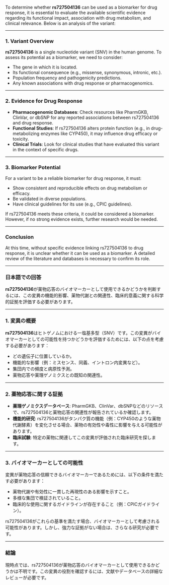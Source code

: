 To determine whether **rs727504136** can be used as a biomarker for drug response, it is essential to evaluate the available scientific evidence regarding its functional impact, association with drug metabolism, and clinical relevance. Below is an analysis of the variant:

---

### **1. Variant Overview**
**rs727504136** is a single nucleotide variant (SNV) in the human genome. To assess its potential as a biomarker, we need to consider:
- The gene in which it is located.
- Its functional consequence (e.g., missense, synonymous, intronic, etc.).
- Population frequency and pathogenicity predictions.
- Any known associations with drug response or pharmacogenomics.

---

### **2. Evidence for Drug Response**
- **Pharmacogenomic Databases**: Check resources like PharmGKB, ClinVar, or dbSNP for any reported associations between rs727504136 and drug response.
- **Functional Studies**: If rs727504136 alters protein function (e.g., in drug-metabolizing enzymes like CYP450), it may influence drug efficacy or toxicity.
- **Clinical Trials**: Look for clinical studies that have evaluated this variant in the context of specific drugs.

---

### **3. Biomarker Potential**
For a variant to be a reliable biomarker for drug response, it must:
- Show consistent and reproducible effects on drug metabolism or efficacy.
- Be validated in diverse populations.
- Have clinical guidelines for its use (e.g., CPIC guidelines).

If rs727504136 meets these criteria, it could be considered a biomarker. However, if no strong evidence exists, further research would be needed.

---

### **Conclusion**
At this time, without specific evidence linking rs727504136 to drug response, it is unclear whether it can be used as a biomarker. A detailed review of the literature and databases is necessary to confirm its role.

---

### **日本語での回答**

**rs727504136**が薬物応答のバイオマーカーとして使用できるかどうかを判断するには、この変異の機能的影響、薬物代謝との関連性、臨床的意義に関する科学的証拠を評価する必要があります。

---

### **1. 変異の概要**
**rs727504136**はヒトゲノムにおける一塩基多型（SNV）です。この変異がバイオマーカーとしての可能性を持つかどうかを評価するためには、以下の点を考慮する必要があります：
- どの遺伝子に位置しているか。
- 機能的な影響（例：ミスセンス、同義、イントロン内変異など）。
- 集団内での頻度と病原性予測。
- 薬物応答や薬理ゲノミクスとの既知の関連性。

---

### **2. 薬物応答に関する証拠**
- **薬理ゲノミクスデータベース**: PharmGKB、ClinVar、dbSNPなどのリソースで、rs727504136と薬物応答の関連性が報告されているか確認します。
- **機能的研究**: rs727504136がタンパク質の機能（例：CYP450のような薬物代謝酵素）を変化させる場合、薬物の有効性や毒性に影響を与える可能性があります。
- **臨床試験**: 特定の薬物に関連してこの変異が評価された臨床研究を探します。

---

### **3. バイオマーカーとしての可能性**
変異が薬物応答の信頼できるバイオマーカーであるためには、以下の条件を満たす必要があります：
- 薬物代謝や有効性に一貫した再現性のある影響を示すこと。
- 多様な集団で検証されていること。
- 臨床的な使用に関するガイドラインが存在すること（例：CPICガイドライン）。

rs727504136がこれらの基準を満たす場合、バイオマーカーとして考慮される可能性があります。しかし、強力な証拠がない場合は、さらなる研究が必要です。

---

### **結論**
現時点では、rs727504136が薬物応答のバイオマーカーとして使用できるかどうかは不明です。この変異の役割を確認するには、文献やデータベースの詳細なレビューが必要です。

